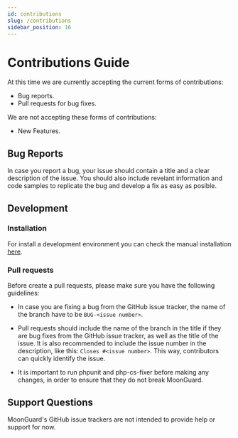 ```yaml
---
id: contributions
slug: /contributions
sidebar_position: 16
---
```


# Contributions Guide

At this time we are currently accepting the current forms of contributions:

* Bug reports.
* Pull requests for bug fixes.

We are not accepting these forms of contributions:

* New Features.

## Bug Reports

In case you report a bug, your issue should contain a title and a clear description
of the issue. You should also include revelant information and code samples to
replicate the bug and develop a fix as easy as posible.

## Development

### Installation

For install a development environment you can check the manual installation
[here](https://docs.moonguard.dev/installation#manual-installation).

### Pull requests

Before create a pull requests, please make sure you have the following guidelines:

* In case you are fixing a bug from the GitHub issue tracker, the name of the branch
have to be `BUG-<issue number>`.

* Pull requests should include the name of the branch in the title if they are
bug fixes from the GitHub issue tracker, as well as the title of the issue.
It is also recommended to include the issue number in the description, like
this: `Closes #<issue number>`. This way, contributors can quickly identify the issue.

* It is important to run phpunit and php-cs-fixer before making any changes, in
order to ensure that they do not break MoonGuard.

## Support Questions

MoonGuard's GitHub issue trackers are not intended to provide help or support for now.



